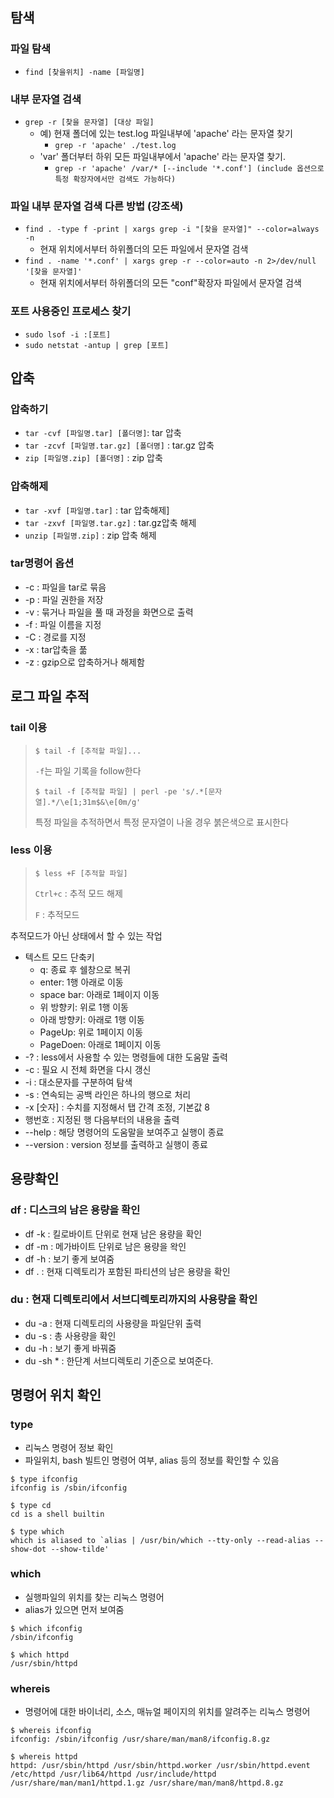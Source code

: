 ## 탐색

### 파일 탐색

- `find [찾을위치] -name [파일명]`

### 내부 문자열 검색

- `grep -r [찾을 문자열] [대상 파일]`
  - 예) 현재 폴더에 있는 test.log 파일내부에 'apache' 라는 문자열 찾기
    - `grep -r 'apache' ./test.log`
  - 'var' 폴더부터 하위 모든 파일내부에서 'apache' 라는 문자열 찾기.
    - `grep -r 'apache' /var/* [--include '*.conf'] (include 옵션으로 특정 확장자에서만 검색도 가능하다)`

### 파일 내부 문자열 검색 다른 방법 (강조색)

- `find . -type f -print | xargs grep -i "[찾을 문자열]" --color=always -n`
  - 현재 위치에서부터 하위폴더의 모든 파일에서 문자열 검색
- `find . -name '*.conf' | xargs grep -r --color=auto -n 2>/dev/null '[찾을 문자열]'`
  - 현재 위치에서부터 하위폴더의 모든 "conf"확장자 파일에서 문자열 검색

### 포트 사용중인 프로세스 찾기

- `sudo lsof -i :[포트]`
- `sudo netstat -antup | grep [포트]`



## 압축

### 압축하기

- `tar -cvf [파일명.tar] [폴더명]`: tar 압축
- `tar -zcvf [파일명.tar.gz] [폴더명]` : tar.gz 압축
- `zip [파일명.zip] [폴더명]` : zip 압축

### 압축해제

- `tar -xvf [파일명.tar]` : tar 압축해제]
- `tar -zxvf [파일명.tar.gz]` : tar.gz압축 해제
- `unzip [파일명.zip]` : zip 압축 해제

### tar명령어 옵션

- -c : 파일을 tar로 묶음
- -p : 파일 권한을 저장
- -v : 묶거나 파일을 풀 때 과정을 화면으로 출력
- -f : 파일 이름을 지정
- -C : 경로를 지정
- -x : tar압축을 풂
- -z : gzip으로 압축하거나 해제함



## 로그 파일 추적

### tail 이용

> ```shell
> $ tail -f [추적할 파일]...
> ```
>
> `-f`는 파일 기록을 follow한다
>
> ```shell
> $ tail -f [추적할 파일] | perl -pe 's/.*[문자열].*/\e[1;31m$&\e[0m/g'
> ```
>
> 특정 파일을 추적하면서 특정 문자열이 나올 경우 붉은색으로 표시한다



### less 이용

> ```shell
> $ less +F [추적할 파일]
> ```
>
> `Ctrl+c` : 추적 모드 해제
>
> `F` : 추적모드 

추적모드가 아닌 상태에서 할 수 있는 작업

- 텍스트 모드 단축키
  - q: 종료 후 쉘창으로 복귀
  - enter: 1행 아래로 이동
  - space bar: 아래로 1페이지 이동
  - 위 방향키: 위로 1행 이동
  - 아래 방향키: 아래로 1행 이동
  - PageUp: 위로 1페이지 이동
  - PageDoen: 아래로 1페이지 이동
- -? : less에서 사용할 수 있는 명령들에 대한 도움말 출력
- -c : 필요 시 전체 화면을 다시 갱신
- -i : 대소문자를 구분하여 탐색
- -s : 연속되는 공백 라인은 하나의 행으로 처리
- -x [숫자] : 수치를 지정해서 탭 간격 조정, 기본값 8
- 행번호 : 지정된 행 다음부터의 내용을 출력
- --help : 해당 명령어의 도움말을 보여주고 실행이 종료
- --version : version 정보를 출력하고 실행이 종료

## 용량확인

### df : 디스크의 남은 용량을 확인

* df -k  : 킬로바이트 단위로 현재 남은 용량을 확인
* df -m : 메가바이트 단위로 남은 용량을 왁인 
* df -h : 보기 좋게 보여줌
* df . : 현재 디렉토리가 포함된 파티션의 남은 용량을 확인

### du : 현재 디렉토리에서 서브디렉토리까지의 사용량을 확인

* du -a : 현재 디렉토리의 사용량을 파일단위 출력
* du -s : 총 사용량을 확인
* du -h : 보기 좋게 바꿔줌
* du -sh \* : 한단계 서브디렉토리 기준으로 보여준다.



## 명령어 위치 확인

### type

* 리눅스 명령어 정보 확인
* 파일위치, bash 빌트인 명령어 여부, alias 등의 정보를 확인할 수 있음

```shell
$ type ifconfig
ifconfig is /sbin/ifconfig
```

```shell
$ type cd
cd is a shell builtin
```

```shell
$ type which
which is aliased to `alias | /usr/bin/which --tty-only --read-alias --show-dot --show-tilde'
```

### which

* 실행파일의 위치를 찾는 리눅스 명령어
* alias가 있으면 먼저 보여줌

```shell
$ which ifconfig
/sbin/ifconfig
```

```shell
$ which httpd
/usr/sbin/httpd
```

### whereis

* 명령어에 대한 바이너리, 소스, 매뉴얼 페이지의 위치를 알려주는 리눅스 명령어

```shell
$ whereis ifconfig
ifconfig: /sbin/ifconfig /usr/share/man/man8/ifconfig.8.gz
```

```shell
$ whereis httpd
httpd: /usr/sbin/httpd /usr/sbin/httpd.worker /usr/sbin/httpd.event /etc/httpd /usr/lib64/httpd /usr/include/httpd /usr/share/man/man1/httpd.1.gz /usr/share/man/man8/httpd.8.gz
```





